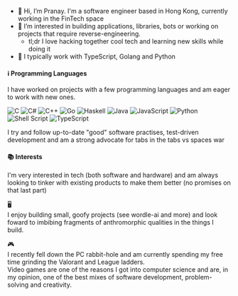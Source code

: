 - 👋 Hi, I’m Pranay. I'm a software engineer based in Hong Kong, currently working in the FinTech space
- 👀 I’m interested in building applications, libraries, bots or working on projects that require reverse-engineering. 
  - tl;dr I love hacking together cool tech and learning new skills while doing it
- 🍎 I typically work with TypeScript, Golang and Python

<!---
pranay1208/pranay1208 is a ✨ special ✨ repository because its `README.md` (this file) appears on your GitHub profile.
You can click the Preview link to take a look at your changes.
--->
#### ℹ️ Programming Languages

I have worked on projects with a few programming languages and am eager to work with new ones.

![C](https://img.shields.io/badge/c-%2300599C.svg?style=for-the-badge&logo=c&logoColor=white)
![C#](https://img.shields.io/badge/c%23-%23239120.svg?style=for-the-badge&logo=c-sharp&logoColor=white)
![C++](https://img.shields.io/badge/c++-%2300599C.svg?style=for-the-badge&logo=c%2B%2B&logoColor=white)
![Go](https://img.shields.io/badge/go-%2300ADD8.svg?style=for-the-badge&logo=go&logoColor=white)
![Haskell](https://img.shields.io/badge/Haskell-5e5086?style=for-the-badge&logo=haskell&logoColor=white)
![Java](https://img.shields.io/badge/java-%23ED8B00.svg?style=for-the-badge&logo=java&logoColor=white)
![JavaScript](https://img.shields.io/badge/javascript-%23323330.svg?style=for-the-badge&logo=javascript&logoColor=%23F7DF1E)
![Python](https://img.shields.io/badge/python-3670A0?style=for-the-badge&logo=python&logoColor=ffdd54)
![Shell Script](https://img.shields.io/badge/shell_script-%23121011.svg?style=for-the-badge&logo=gnu-bash&logoColor=white)
![TypeScript](https://img.shields.io/badge/typescript-%23007ACC.svg?style=for-the-badge&logo=typescript&logoColor=white)

I try and follow up-to-date "good" software practises, test-driven development and am a strong advocate for tabs in the tabs vs spaces war

#### 📚 Interests

I'm very interested in tech (both software and hardware) and am always looking to tinker with existing products to make them better (no promises on that last part)

🖥 \
I enjoy building small, goofy projects (see wordle-ai and more) and look foward to imbibing fragments of anthromorphic qualities in the things I build.

🎮 \
I recently fell down the PC rabbit-hole and am currently spending my free time grinding the Valorant and League ladders. \
Video games are one of the reasons I got into computer science and are, in my opinion, one of the best mixes of software development, problem-solving and creativity.
